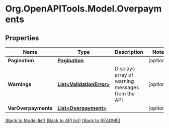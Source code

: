 # Org.OpenAPITools.Model.Overpayments

## Properties

Name | Type | Description | Notes
------------ | ------------- | ------------- | -------------
**Pagination** | [**Pagination**](Pagination.md) |  | [optional] 
**Warnings** | [**List&lt;ValidationError&gt;**](ValidationError.md) | Displays array of warning messages from the API | [optional] 
**VarOverpayments** | [**List&lt;Overpayment&gt;**](Overpayment.md) |  | [optional] 

[[Back to Model list]](../README.md#documentation-for-models) [[Back to API list]](../README.md#documentation-for-api-endpoints) [[Back to README]](../README.md)

